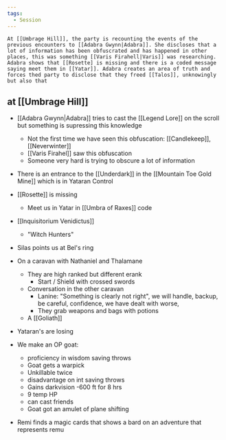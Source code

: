 ```yaml
---
tags:
  - Session
---
```


```ad-summary
At [[Umbrage Hill]], the party is recounting the events of the previous encounters to [[Adabra Gwynn|Adabra]]. She discloses that a lot of information has been obfuscrated and has happened in other places, this was something [[Varis Firahell|Varis]] was researching. Adabra shows that [[Rosette] is missing and there is a coded message saying meet them in [[Yatar]]. Adabra creates an area of truth and forces thed party to disclose that they freed [[Talos]], unknowingly but also that
```
## at [[Umbrage Hill]]
- [[Adabra Gwynn|Adabra]] tries to cast the [[Legend Lore]] on the scroll but something is supressing this knowledge
	- Not the first time we have seen this obfuscation: [[Candlekeep]], [[Neverwinter]] 
	- [[Varis Firahel]] saw this obfuscation
	- Someone very hard is trying to obscure a lot of information
- There is an entrance to the [[Underdark]] in the [[Mountain Toe Gold Mine]] which is in Yataran Control
- [[Rosette]] is missing
	- Meet us in Yatar in [[Umbra of Raxes]] code
- [[Inquisitorium Venidictus]]
	- "Witch Hunters"
- Silas points us at Bel's ring
- On a caravan with Nathaniel and Thalamane
	- They are high ranked but different erank
		- Start / Shield with crossed swords
	- Conversation in the other caravan
		- Lanine: "Something is clearly not right", we will handle, backup, be careful, confidence, we have dealt with worse,
		- They grab weapons and bags with potions
	- A [[Goliath]]
- Yataran's are losing
- We make an OP goat:
	- proficiency in wisdom saving throws
	- Goat gets a warpick
	- Unkillable twice
	- disadvantage on int saving throws
	- Gains darkvision -600 ft for 8 hrs
	- 9 temp HP
	- can cast friends
	- Goat got an amulet of plane shifting

- Remi finds a magic cards that shows a bard on an adventure that represents remu
